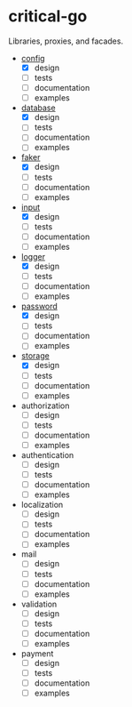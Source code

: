 # critical-go

Libraries, proxies, and facades.

- [config](config)
    + [x] design
    + [ ] tests
    + [ ] documentation
    + [ ] examples
- [database](database)
    + [x] design
    + [ ] tests
    + [ ] documentation
    + [ ] examples
- [faker](faker)
    + [x] design
    + [ ] tests
    + [ ] documentation
    + [ ] examples
- [input](input)
    + [x] design
    + [ ] tests
    + [ ] documentation
    + [ ] examples
- [logger](logger) 
    + [x] design
    + [ ] tests
    + [ ] documentation
    + [ ] examples
- [password](password)
    + [x] design
    + [ ] tests
    + [ ] documentation
    + [ ] examples
- [storage](storage)
    + [x] design
    + [ ] tests
    + [ ] documentation
    + [ ] examples
- authorization
    + [ ] design
    + [ ] tests
    + [ ] documentation
    + [ ] examples
- authentication
    + [ ] design
    + [ ] tests
    + [ ] documentation
    + [ ] examples
- localization
    + [ ] design
    + [ ] tests
    + [ ] documentation
    + [ ] examples
- mail
    + [ ] design
    + [ ] tests
    + [ ] documentation
    + [ ] examples
- validation
    + [ ] design
    + [ ] tests
    + [ ] documentation
    + [ ] examples
- payment
    + [ ] design
    + [ ] tests
    + [ ] documentation
    + [ ] examples
